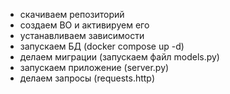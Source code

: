 - скачиваем репозиторий
- создаем ВО и активируем его
- устанавливаем зависимости
- запускаем БД (docker compose up -d)
- делаем миграции (запускаем файл models.py)
- запускаем приложение (server.py)
- делаем запросы (requests.http)

